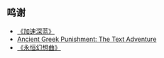 ## 鸣谢
- [《加速深蓝》](http://scp-wiki-cn.wikidot.com/scp-cn-2463)
- [Ancient Greek Punishment: The Text Adventure](https://github.com/pippinbarr/lets-play-ancient-greek-punishment-the-text-adventure)
- [《永恒幻想曲》](https://space.bilibili.com/50992281)
